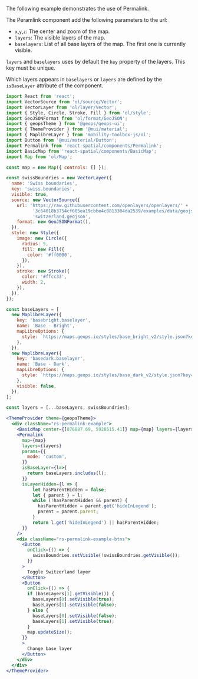 
The following example demonstrates the use of Permalink.

The Peramlink component add the following parameters to the url:

- `x`,`y`,`z`: The center and zoom of the map.
- `layers`: The visible layers of the map.
- `baselayers`: List of all base layers of the map. The first one is currently visible.

`layers` and `baselayers` uses by default the `key` property of the layers. This key must be unique.

Which layers appears in `baselayers` or `layers` are defined by the `isBaseLayer` attribute of the component.

```jsx
import React from 'react';
import VectorSource from 'ol/source/Vector';
import VectorLayer from 'ol/layer/Vector';
import { Style, Circle, Stroke, Fill } from 'ol/style';
import GeoJSONFormat from 'ol/format/GeoJSON';
import { geopsTheme } from '@geops/geops-ui';
import { ThemeProvider } from '@mui/material';
import { MaplibreLayer } from 'mobility-toolbox-js/ol';
import Button from '@mui/material/Button';
import Permalink from 'react-spatial/components/Permalink';
import BasicMap from 'react-spatial/components/BasicMap';
import Map from 'ol/Map';

const map = new Map({ controls: [] });

const swissBoundries = new VectorLayer({
  name: 'Swiss boundaries',
  key: 'swiss.boundaries',
  visible: true,
  source: new VectorSource({
    url: 'https://raw.githubusercontent.com/openlayers/openlayers/' +
          '3c64018b3754cf605ea19cbbe4c8813304da2539/examples/data/geojson/' +
          'switzerland.geojson',
    format: new GeoJSONFormat(),
  }),
  style: new Style({
    image: new Circle({
      radius: 5,
      fill: new Fill({
        color: '#ff0000',
      }),
    }),
    stroke: new Stroke({
      color: '#ffcc33',
      width: 2,
    }),
  }),
});

const baseLayers = [
  new MaplibreLayer({
    key: 'basebright.baselayer',
    name: 'Base - Bright',
    mapLibreOptions: {
      style: `https://maps.geops.io/styles/base_bright_v2/style.json?key=${apiKey}`,
    },
  }),
  new MaplibreLayer({
    key: 'basedark.baselayer',
    name: 'Base - Dark',
    mapLibreOptions: {
      style: `https://maps.geops.io/styles/base_dark_v2/style.json?key=${apiKey}`,
    },
    visible: false,
  }),
];

const layers = [...baseLayers, swissBoundries];

<ThemeProvider theme={geopsTheme}>
  <div className="rs-permalink-example">
    <BasicMap center={[876887.69, 5928515.41]} map={map} layers={layers} tabIndex={0} zoom={5} />
    <Permalink
      map={map}
      layers={layers}
      params={{
        mode: 'custom',
      }}
      isBaseLayer={l=>{
        return baseLayers.includes(l);
      }}
      isLayerHidden={l => {
          let hasParentHidden = false;
          let { parent } = l;
          while (!hasParentHidden && parent) {
            hasParentHidden = parent.get('hideInLegend');
            parent = parent.parent;
          }        
          return l.get('hideInLegend') || hasParentHidden;
      }}
    />
    <div className="rs-permalink-example-btns">
      <Button
        onClick={() => {
          swissBoundries.setVisible(!swissBoundries.getVisible());
        }}
      >
        Toggle Switzerland layer
      </Button>
      <Button
        onClick={() => {
        if (baseLayers[1].getVisible()) {
          baseLayers[0].setVisible(true);
          baseLayers[1].setVisible(false);
        } else {
          baseLayers[0].setVisible(false);
          baseLayers[1].setVisible(true);
        }
        map.updateSize();
      }}
      >
        Change base layer
      </Button>
    </div>
  </div>
</ThemeProvider>
```
